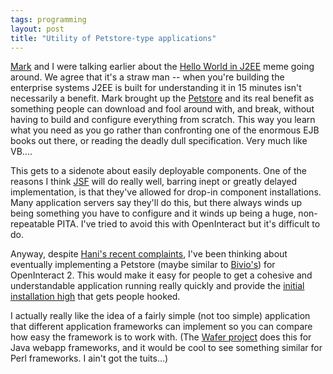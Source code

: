 ```yaml
---
tags: programming
layout: post
title: "Utility of Petstore-type applications"
---
```




<a href="http://mark.denovich.org/">Mark</a> and I were talking earlier about the <a href="http://theserverside.com/home/thread.jsp?thread_id=22481">Hello World in J2EE</a> meme going around. We agree that it's a straw man -- when you're building the enterprise systems J2EE is built for understanding it in 15 minutes isn't necessarily a benefit. Mark brought up the <a href="http://java.sun.com/blueprints/code/jps132/docs/index.html">Petstore</a> and its real benefit as something people can download and fool around with, and break, without having to build and configure everything from scratch. This way you learn what you need as you go rather than confronting one of the enormous EJB books out there, or reading the deadly dull specification. Very much like VB.... 

<p>This gets to a sidenote about easily deployable components. One of the reasons I think <a href="http://java.sun.com/j2ee/javaserverfaces/">JSF</a> will do really well, barring inept or greatly delayed implementation, is that they've allowed for drop-in component installations. Many application servers say they'll do this, but there always winds up being something you have to configure and it winds up being a huge, non-repeatable PITA. I've tried to avoid this with OpenInteract but it's difficult to do.</p> 

<p>Anyway, despite <a href="http://freeroller.net/page/fate/20031121">Hani's recent complaints</a>, I've been thinking about eventually implementing a Petstore (maybe similar to <a href="http://petshop.bivio.biz/">Bivio's</a>) for OpenInteract 2. This would make it easy for people to get a cohesive and understandable application running really quickly and provide the <a href="/2003/05/22/playing_with_jira.html">initial installation high</a> that gets people hooked.</p>

<p>I actually really like the idea of a fairly simple (not too simple) application that different application frameworks can implement so you can compare how easy the framework is to work with. (The <a href="http://www.waferproject.org/index.html">Wafer project</a> does this for Java webapp frameworks, and it would be cool to see something similar for Perl frameworks. I ain't got the tuits...)</p>


